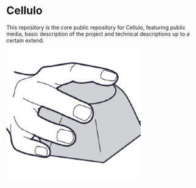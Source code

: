 # Cellulo

This repository is the core public repository for Cellulo, featuring public media, basic description of the project and technical descriptions up to a certain extend.


<div>
<img alt="Cellulo Icon" src="Cellulo.png" width="70%" />
&nbsp;&nbsp;&nbsp;&nbsp;
</div>

